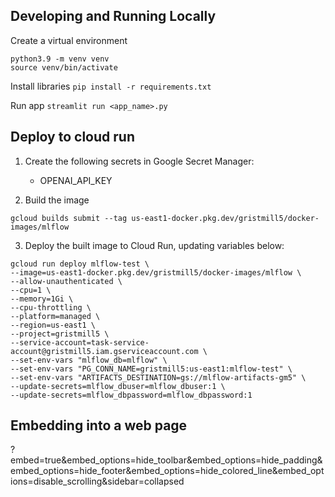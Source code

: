 ## Developing and Running Locally

Create a virtual environment
```
python3.9 -m venv venv
source venv/bin/activate
```

Install libraries
`pip install -r requirements.txt`

Run app `streamlit run <app_name>.py`

## Deploy to cloud run

1. Create the following secrets in Google Secret Manager:
    * OPENAI_API_KEY


2. Build the image

```
gcloud builds submit --tag us-east1-docker.pkg.dev/gristmill5/docker-images/mlflow
```

3. Deploy the built image to Cloud Run, updating variables below:

```
gcloud run deploy mlflow-test \
--image=us-east1-docker.pkg.dev/gristmill5/docker-images/mlflow \
--allow-unauthenticated \
--cpu=1 \
--memory=1Gi \
--cpu-throttling \
--platform=managed \
--region=us-east1 \
--project=gristmill5 \
--service-account=task-service-account@gristmill5.iam.gserviceaccount.com \
--set-env-vars "mlflow_db=mlflow" \
--set-env-vars "PG_CONN_NAME=gristmill5:us-east1:mlflow-test" \
--set-env-vars "ARTIFACTS_DESTINATION=gs://mlflow-artifacts-gm5" \
--update-secrets=mlflow_dbuser=mlflow_dbuser:1 \
--update-secrets=mlflow_dbpassword=mlflow_dbpassword:1
```

## Embedding into a web page

?embed=true&embed_options=hide_toolbar&embed_options=hide_padding&embed_options=hide_footer&embed_options=hide_colored_line&embed_options=disable_scrolling&sidebar=collapsed
